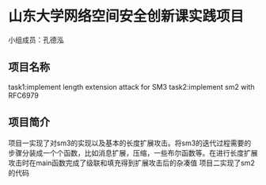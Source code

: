 # 山东大学网络空间安全创新课实践项目
小组成员：孔德泓
## 项目名称
task1:implement length extension attack for SM3
task2:implement sm2 with RFC6979
## 项目简介
项目一实现了对sm3的实现以及基本的长度扩展攻击。将sm3的迭代过程需要的步骤分装成一个个函数，比如消息扩展，压缩，一些布尔函数等。在进行长度扩展攻击时在main函数完成了级联和填充得到扩展攻击后的杂凑值
项目二实现了sm2的代码

